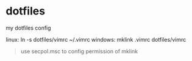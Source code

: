# dotfiles
my dotfiles config

linux: ln -s dotfiles/vimrc ~/.vimrc
windows: mklink .vimrc dotfiles/vimrc
>use secpol.msc to config permission of mklink

